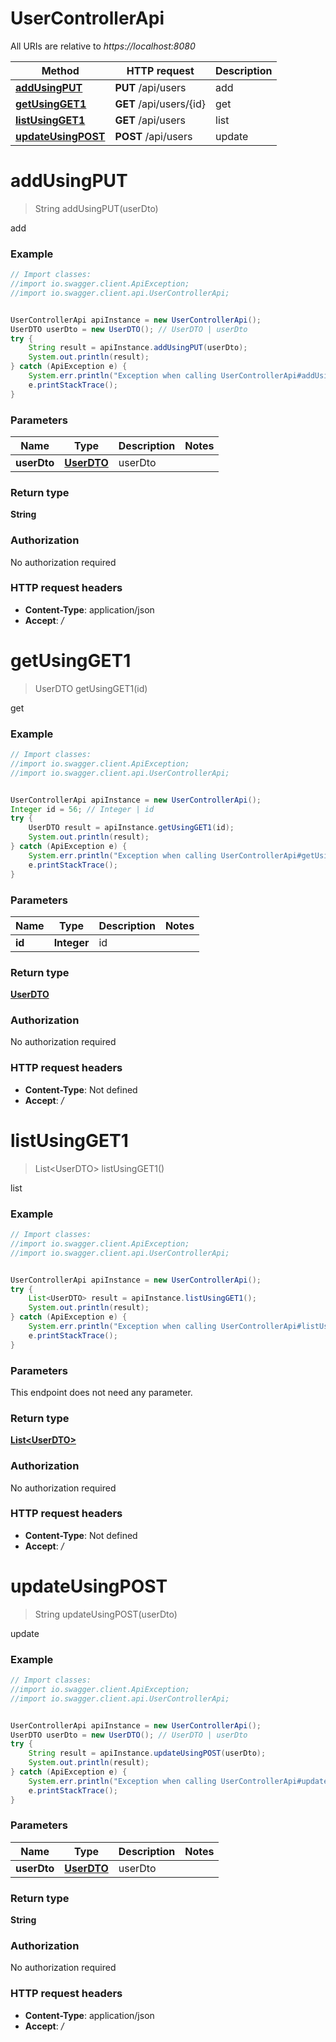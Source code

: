 # UserControllerApi

All URIs are relative to *https://localhost:8080*

Method | HTTP request | Description
------------- | ------------- | -------------
[**addUsingPUT**](UserControllerApi.md#addUsingPUT) | **PUT** /api/users | add
[**getUsingGET1**](UserControllerApi.md#getUsingGET1) | **GET** /api/users/{id} | get
[**listUsingGET1**](UserControllerApi.md#listUsingGET1) | **GET** /api/users | list
[**updateUsingPOST**](UserControllerApi.md#updateUsingPOST) | **POST** /api/users | update


<a name="addUsingPUT"></a>
# **addUsingPUT**
> String addUsingPUT(userDto)

add

### Example
```java
// Import classes:
//import io.swagger.client.ApiException;
//import io.swagger.client.api.UserControllerApi;


UserControllerApi apiInstance = new UserControllerApi();
UserDTO userDto = new UserDTO(); // UserDTO | userDto
try {
    String result = apiInstance.addUsingPUT(userDto);
    System.out.println(result);
} catch (ApiException e) {
    System.err.println("Exception when calling UserControllerApi#addUsingPUT");
    e.printStackTrace();
}
```

### Parameters

Name | Type | Description  | Notes
------------- | ------------- | ------------- | -------------
 **userDto** | [**UserDTO**](UserDTO.md)| userDto |

### Return type

**String**

### Authorization

No authorization required

### HTTP request headers

 - **Content-Type**: application/json
 - **Accept**: */*

<a name="getUsingGET1"></a>
# **getUsingGET1**
> UserDTO getUsingGET1(id)

get

### Example
```java
// Import classes:
//import io.swagger.client.ApiException;
//import io.swagger.client.api.UserControllerApi;


UserControllerApi apiInstance = new UserControllerApi();
Integer id = 56; // Integer | id
try {
    UserDTO result = apiInstance.getUsingGET1(id);
    System.out.println(result);
} catch (ApiException e) {
    System.err.println("Exception when calling UserControllerApi#getUsingGET1");
    e.printStackTrace();
}
```

### Parameters

Name | Type | Description  | Notes
------------- | ------------- | ------------- | -------------
 **id** | **Integer**| id |

### Return type

[**UserDTO**](UserDTO.md)

### Authorization

No authorization required

### HTTP request headers

 - **Content-Type**: Not defined
 - **Accept**: */*

<a name="listUsingGET1"></a>
# **listUsingGET1**
> List&lt;UserDTO&gt; listUsingGET1()

list

### Example
```java
// Import classes:
//import io.swagger.client.ApiException;
//import io.swagger.client.api.UserControllerApi;


UserControllerApi apiInstance = new UserControllerApi();
try {
    List<UserDTO> result = apiInstance.listUsingGET1();
    System.out.println(result);
} catch (ApiException e) {
    System.err.println("Exception when calling UserControllerApi#listUsingGET1");
    e.printStackTrace();
}
```

### Parameters
This endpoint does not need any parameter.

### Return type

[**List&lt;UserDTO&gt;**](UserDTO.md)

### Authorization

No authorization required

### HTTP request headers

 - **Content-Type**: Not defined
 - **Accept**: */*

<a name="updateUsingPOST"></a>
# **updateUsingPOST**
> String updateUsingPOST(userDto)

update

### Example
```java
// Import classes:
//import io.swagger.client.ApiException;
//import io.swagger.client.api.UserControllerApi;


UserControllerApi apiInstance = new UserControllerApi();
UserDTO userDto = new UserDTO(); // UserDTO | userDto
try {
    String result = apiInstance.updateUsingPOST(userDto);
    System.out.println(result);
} catch (ApiException e) {
    System.err.println("Exception when calling UserControllerApi#updateUsingPOST");
    e.printStackTrace();
}
```

### Parameters

Name | Type | Description  | Notes
------------- | ------------- | ------------- | -------------
 **userDto** | [**UserDTO**](UserDTO.md)| userDto |

### Return type

**String**

### Authorization

No authorization required

### HTTP request headers

 - **Content-Type**: application/json
 - **Accept**: */*

